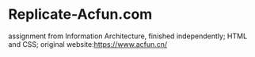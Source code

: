 # Replicate-Acfun.com
assignment from Information Architecture, finished independently;
HTML and CSS;
original website:https://www.acfun.cn/
